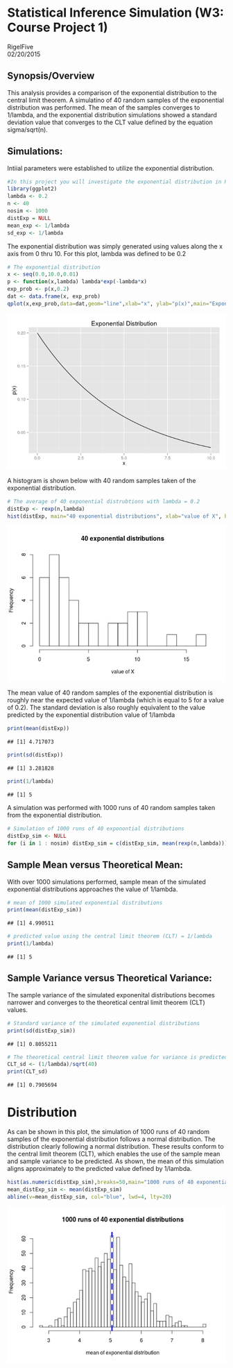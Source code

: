 # Statistical Inference Simulation (W3: Course Project 1)
RigelFive  
02/20/2015  
## Synopsis/Overview
This analysis provides a comparison of the exponential distribution to the central limit theorem.  A simulatino of 40 random samples of the exponential distribution was performed.  The mean of the samples converges to 1/lambda, and the exponential distribution simulations showed a standard deviation value that converges to the CLT value defined by the equation sigma/sqrt(n).

## Simulations: 
Intiial parameters were established to utilize the exponential distribution.

```r
#In this project you will investigate the exponential distribution in R and compare it with the Central Limit Theorem. The exponential distribution can be simulated in R with rexp(n, lambda) where lambda is the rate parameter. The mean of exponential distribution is 1/lambda and the standard deviation is also 1/lambda. Set lambda = 0.2 for all of the simulations. You will investigate the distribution of averages of 40 exponentials. Note that you will need to do a thousand simulations.
library(ggplot2)
lambda <- 0.2
n <- 40
nosim <- 1000
distExp = NULL
mean_exp <- 1/lambda
sd_exp <- 1/lambda
```

The exponential distribution was simply generated using values along the x axis from 0 thru 10.  For this plot, lambda was defined to be 0.2

```r
# The exponential distribution
x <- seq(0.0,10.0,0.01)
p <- function(x,lambda) lambda*exp(-lambda*x)
exp_prob <- p(x,0.2)
dat <- data.frame(x, exp_prob)
qplot(x,exp_prob,data=dat,geom="line",xlab="x", ylab="p(x)",main="Exponential Distribution")
```

![](StatisticalInferenceSimulation_files/figure-html/unnamed-chunk-2-1.png) 

A histogram is shown below with 40 random samples taken of the exponential distribution.

```r
# The average of 40 exponential distrubtions with lambda = 0.2
distExp <- rexp(n,lambda)
hist(distExp, main="40 exponential distributions", xlab="value of X", breaks=20)
```

![](StatisticalInferenceSimulation_files/figure-html/unnamed-chunk-3-1.png) 

The mean value of 40 random samples of the exponential distribution is roughly near the expected value of 1/lambda (which is equal to 5 for a value of 0.2).  The standard deviation is also roughly equivalent to the value predicted by the exponential distribution value of 1/lambda

```r
print(mean(distExp))
```

```
## [1] 4.717073
```

```r
print(sd(distExp))
```

```
## [1] 3.281828
```

```r
print(1/lambda)
```

```
## [1] 5
```

A simulation was performed with 1000 runs of 40 random samples taken from the exponential distribution.

```r
# Simulation of 1000 runs of 40 exponontial distributions
distExp_sim <- NULL
for (i in 1 : nosim) distExp_sim = c(distExp_sim, mean(rexp(n,lambda)))
```

## Sample Mean versus Theoretical Mean: 
With over 1000 simulations performed, sample mean of the simulated exponential distributions approaches the value of 1/lambda.

```r
# mean of 1000 simulated exponential distributions
print(mean(distExp_sim))
```

```
## [1] 4.990511
```

```r
# predicted value using the central limit theorem (CLT) = 1/lambda
print(1/lambda)
```

```
## [1] 5
```

## Sample Variance versus Theoretical Variance: 
The sample variance of the simulated exponenital distributions becomes narrower and converges to the theoretical central limit theorem (CLT) values.

```r
# Standard variance of the simulated exponential distributions
print(sd(distExp_sim))
```

```
## [1] 0.8055211
```

```r
# The theoretical central limit theorem value for variance is predicted by using the equation sigma/sqrt(n) where n=40, and sigma is 1/lambda for the exponential distribution
CLT_sd <- (1/lambda)/sqrt(40)
print(CLT_sd)
```

```
## [1] 0.7905694
```

# Distribution
As can be shown in this plot, the simulation of 1000 runs of 40 random samples of the exponential distribution follows a normal distribution.  The distribution clearly following a normal distribution.  These results conform to the central limit theorem (CLT), which enables the use of the sample mean and sample variance to be predicted.  As shown, the mean of this simulation aligns approximately to the predicted value defined by 1/lambda.

```r
hist(as.numeric(distExp_sim),breaks=50,main="1000 runs of 40 exponential distributions",xlab="mean of exponential distribution")
mean_distExp_sim <- mean(distExp_sim)
abline(v=mean_distExp_sim, col="blue", lwd=4, lty=20)
```

![](StatisticalInferenceSimulation_files/figure-html/unnamed-chunk-8-1.png) 
